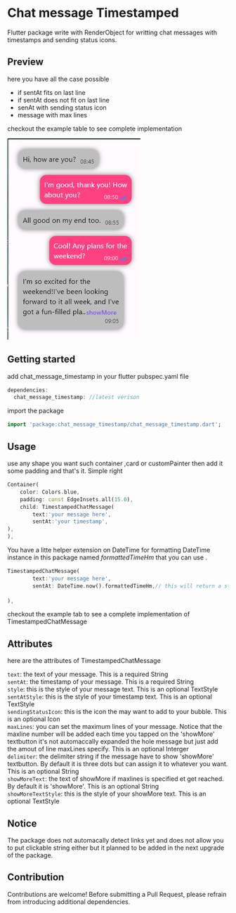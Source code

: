 # Chat message Timestamped

Flutter package write with RenderObject for writting chat messages with timestamps and sending status icons.

## Preview

here you have all the case possible

- if sentAt fits on last line
- if sentAt does not fit on last line
- senAt with sending status icon
- message with max lines

checkout the example table to see complete implementation

![chat preview](previews/preview.png "chat preview")

## Getting started

add chat_message_timestamp in your flutter pubspec.yaml file

```dart
dependencies:
  chat_message_timestamp: //latest verison
```

import the package

```dart
import 'package:chat_message_timestamp/chat_message_timestamp.dart';
```

## Usage

use any shape you want such container ,card or customPainter then add it some padding and that's it. Simple right

```dart
Container(
    color: Colors.blue,
    padding: const EdgeInsets.all(15.0),
    child: TimestampedChatMessage(
        text:'your message here',
        sentAt:'your timestamp',
),
),
```

You have a litte helper extension on DateTime for formatting DateTime instance in this package named _formattedTimeHm_ that you can use .

```dart
TimestampedChatMessage(
        text:'your message here',
        sentAt: DateTime.now().formattedTimeHm,// this will return a string of formatted date hm. ex: 13:06

),
```

checkout the example tab to see a complete implementation of TimestampedChatMessage

## Attributes

here are the attributes of TimestampedChatMessage

`text`: the text of your message. This is a required String\
`sentAt`: the timestamp of your message. This is a required String\
`style`: this is the style of your message text. This is an optional TextStyle\
`sentAtStyle`: this is the style of your timestamp text. This is an optional TextStyle\
`sendingStatusIcon`: this is the icon the may want to add to your bubble. This is an optional Icon\
`maxLines`: you can set the maximum lines of your message. Notice that the maxline number will be added each time you tapped on the 'showMore' textbutton it's not automaccally expanded the hole message but just add the amout of line maxLines specify. This is an optional Interger\
`delimiter`: the delimiter string if the message have to show 'showMore' textbutton. By default it is three dots but can assign it to whatever you want. This is an optional String\
`showMoreText`: the text of showMore if maxlines is specified et get reached. By default it is 'showMore'. This is an optional String\
`showMoreTextStyle`: this is the style of your showMore text. This is an optional TextStyle

## Notice

The package does not automacally detect links yet and does not allow you to put clickable string either but it planned to be added in the next upgrade of the package.

## Contribution

Contributions are welcome! Before submitting a Pull Request, please refrain from introducing additional dependencies.
